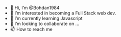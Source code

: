 - 👋 Hi, I’m @Bohdan1984
- 👀 I’m interested in becoming a Full Stack web dev.
- 🌱 I’m currently learning Javascript
- 💞️ I’m looking to collaborate on ...
- 📫 How to reach me 

<!---
Bohdan1984/Bohdan1984 is a ✨ special ✨ repository because its `README.md` (this file) appears on your GitHub profile.
You can click the Preview link to take a look at your changes.
--->
